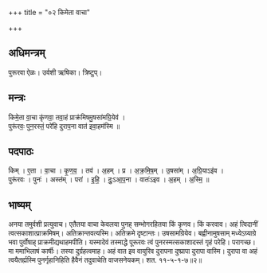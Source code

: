 +++
title = "०२ किमेता वाचा"

+++
## अधिमन्त्रम्
पुरूरवा ऐळः। उर्वशी ऋषिका। त्रिष्टुप्।

## मन्त्रः
किमे॒ता वा॒चा कृ॑णवा॒ तवा॒हं प्राक्र॑मिषमु॒षसा॑मग्रि॒येव॑ ।  
पुरू॑रवः॒ पुन॒रस्तं॒ परे॑हि दुराप॒ना वात॑ इवा॒हम॑स्मि ॥

## पदपाठः
किम् । ए॒ता । वा॒चा । कृ॒ण॒व॒ । तव॑ । अ॒हम् । प्र । अ॒क्र॒मि॒ष॒म् । उ॒षसा॑म् । अ॒ग्रि॒याऽइ॑व ।  
पुरू॑रवः । पुनः॑ । अस्त॑म् । परा॑ । इ॒हि॒ । दुः॒ऽआ॒प॒ना । वातः॑ऽइव । अ॒हम् । अ॒स्मि॒ ॥

## भाष्यम्
अनया तमुर्वशी प्रत्युवाच। एतैतया वाचा केवलया पुनह् सम्भोगरहितया किं कृणव। किं करवाव। अहं त्विदानीं त्वत्सकाशात्प्राक्रमिषम्। अतिक्रान्तवत्यस्मि। अतिक्रमे दृष्टान्तः। उषसामग्रियेव। बह्वीनामुषसाम् मध्येऽग्र्याग्रे भवा पुर्वोषाह् प्राक्रमीद्यथाहमपीति। यस्मादेवं तस्माद्धे पूरूरवः त्वं पुनरस्मत्सकाशादस्तं गृहं परेहि। परागच्छ। मा ममाभिलाषं कार्षीः। तस्या दुर्ग्रहत्वमाह। अहं वात इव वायुरिव दुरापना दुष्प्रापा दुरापा वास्मि। दुरापा वा अहं त्वयैतर्ह्यस्मि पुनर्गृहानिहिति हैवैनं तदुवाचेति वाजसनेयकम्। शत. ११-५-१-७॥२॥
